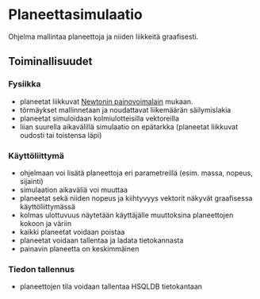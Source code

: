 # Planeettasimulaatio
Ohjelma mallintaa planeettoja ja niiden liikkeitä graafisesti.

## Toiminallisuudet
### Fysiikka
- planeetat liikkuvat [Newtonin painovoimalain](https://fi.wikipedia.org/wiki/Painovoima#Newtonin_laki_vetovoimasta) mukaan.
- törmäykset mallinnetaan ja noudattavat liikemäärän säilymislakia
- planeetat simuloidaan kolmiulotteisilla vektoreilla
- liian suurella aikavälillä simulaatio on epätarkka (planeetat liikkuvat oudosti tai toistensa läpi)
### Käyttöliittymä 
- ohjelmaan voi lisätä planeettoja eri parametreillä (esim. massa, nopeus, sijainti)
- simulaation aikaväliä voi muuttaa
- planeetat sekä niiden nopeus ja kiihtyvyys vektorit näkyvät graafisessa käyttöliittymässä 
- kolmas ulottuvuus näytetään käyttäjälle muuttoksina planeettojen kokoon ja väriin
- kaikki planeetat voidaan poistaa
- planeetat voidaan tallentaa ja ladata tietokannasta
- painavin planeetta on keskimmäinen
### Tiedon tallennus
- planeettojen tila voidaan tallentaa HSQLDB tietokantaan
